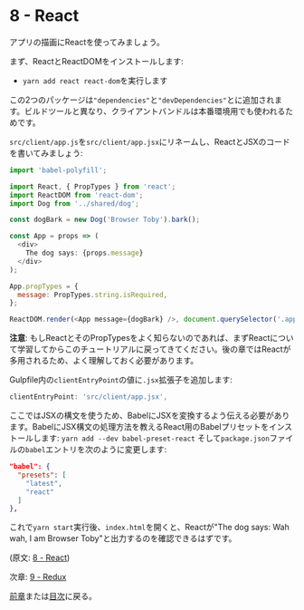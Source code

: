 # 8 - React

アプリの描画にReactを使ってみましょう。

まず、ReactとReactDOMをインストールします:

- `yarn add react react-dom`を実行します

この2つのパッケージは`"dependencies"`と`"devDependencies"`とに追加されます。ビルドツールと異なり、クライアントバンドルは本番環境用でも使われるためです。

`src/client/app.js`を`src/client/app.jsx`にリネームし、ReactとJSXのコードを書いてみましょう:

```javascript
import 'babel-polyfill';

import React, { PropTypes } from 'react';
import ReactDOM from 'react-dom';
import Dog from '../shared/dog';

const dogBark = new Dog('Browser Toby').bark();

const App = props => (
  <div>
    The dog says: {props.message}
  </div>
);

App.propTypes = {
  message: PropTypes.string.isRequired,
};

ReactDOM.render(<App message={dogBark} />, document.querySelector('.app'));
```

**注意**: もしReactとそのPropTypesをよく知らないのであれば、まずReactについて学習してからこのチュートリアルに戻ってきてください。後の章ではReactが多用されるため、よく理解しておく必要があります。

Gulpfile内の`clientEntryPoint`の値に`.jsx`拡張子を追加します:

```javascript
clientEntryPoint: 'src/client/app.jsx',
```

ここではJSXの構文を使うため、BabelにJSXを変換するよう伝える必要があります。BabelにJSX構文の処理方法を教えるReact用のBabelプリセットをインストールします: `yarn add --dev babel-preset-react` そして`package.json`ファイルの`babel`エントリを次のように変更します:

```json
"babel": {
  "presets": [
    "latest",
    "react"
  ]
},
```

これで`yarn start`実行後、`index.html`を開くと、Reactが"The dog says: Wah wah, I am Browser Toby"と出力するのを確認できるはずです。

(原文: [8 - React](https://github.com/verekia/js-stack-from-scratch/tree/master/tutorial/8-react))

次章: [9 - Redux](/tutorial/9-redux)

[前章](/tutorial/7-client-webpack)または[目次](https://github.com/verekia/js-stack-from-scratch)に戻る。
